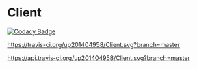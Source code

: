 # Client
[![Codacy Badge](https://api.codacy.com/project/badge/Grade/c15e7ec765ec4e7ab6747821bf1ee4a5)](https://www.codacy.com/app/Marcia1/Client?utm_source=github.com&amp;utm_medium=referral&amp;utm_content=up201404958/Client&amp;utm_campaign=Badge_Grade)

https://travis-ci.org/up201404958/Client.svg?branch=master

https://api.travis-ci.org/up201404958/Client.svg?branch=master
